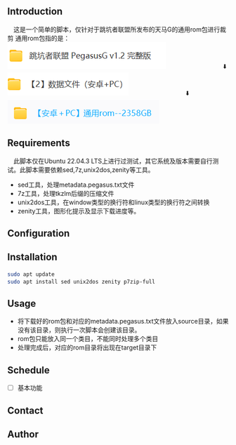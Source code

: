 ## Introduction
&emsp;这是一个简单的脚本，仅针对于跳坑者联盟所发布的天马G的通用rom包进行裁剪
通用rom包指的是：
![跳坑者联盟 PegasusG v1.2 完整版](src/pic/1.png "跳坑者联盟 PegasusG v1.2 完整版")
&emsp;&emsp;&emsp;&emsp;&emsp;&emsp;&emsp;&emsp;&emsp;:arrow_down:
![【2】数据文件 （安卓+PC）](src/pic/2.png "【2】数据文件 （安卓+PC）")
&emsp;&emsp;&emsp;&emsp;&emsp;&emsp;&emsp;&emsp;&emsp;:arrow_down:
![【安卓+PC】通用rom--2358GB](src/pic/3.png "【安卓+PC】通用rom--2358GB")
## Requirements
&emsp;此脚本仅在Ubuntu 22.04.3 LTS上进行过测试，其它系统及版本需要自行测试。此脚本需要依赖sed,7z,unix2dos,zenity等工具。
- sed工具，处理metadata.pegasus.txt文件
- 7z工具，处理tkzlm后缀的压缩文件
- unix2dos工具，在window类型的换行符和linux类型的换行符之间转换
- zenity工具，图形化提示及显示下载进度等。
## Configuration
## Installation
```bash
sudo apt update
sudo apt install sed unix2dos zenity p7zip-full
```
## Usage
- 将下载好的rom包和对应的metadata.pegasus.txt文件放入source目录，如果没有该目录，则执行一次脚本会创建该目录。
- rom包只能放入同一个类目，不能同时处理多个类目
- 处理完成后，对应的rom目录将出现在target目录下
## Schedule
- [ ] 基本功能
## Contact
## Author
